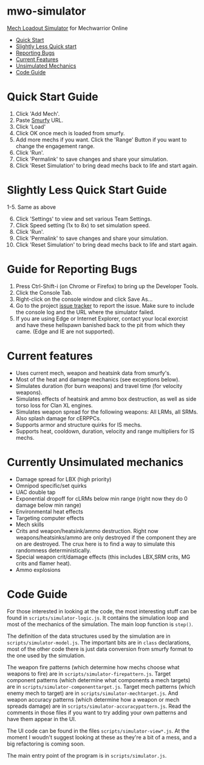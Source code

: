 # mwo-simulator
[Mech Loadout Simulator](http://www.4eye-labs.net/mwo-simulator/) for Mechwarrior Online

* [Quick Start](#quick-start-guide)
* [Slightly Less Quick start](#slightly-less-quick-start-guide)
* [Reporting Bugs](#guide-for-reporting-bugs)
* [Current Features](#current-features)
* [Unsimulated Mechanics](#currently-unsimulated-mechanics)
* [Code Guide](#code-guide)

# Quick Start Guide

1. Click 'Add Mech'.
2. Paste [Smurfy](http://mwo.smurfy-net.de/) URL.
3. Click 'Load'
4. Click OK once mech is loaded from smurfy.
5. Add more mechs if you want. Click the 'Range' Button if you want to change the engagement range.
6. Click 'Run'.
7. Click 'Permalink' to save changes and share your simulation.
8. Click 'Reset Simulation' to bring dead mechs back to life and start again.

# Slightly Less Quick Start Guide

1-5. Same as above

6. Click 'Settings' to view and set various Team Settings.
7. Click Speed setting (1x to 8x) to set simulation speed.
8. Click 'Run'.
9. Click 'Permalink' to save changes and share your simulation.
10. Click 'Reset Simulation' to bring dead mechs back to life and start again.

# Guide for Reporting Bugs

1. Press Ctrl-Shift-i (on Chrome or Firefox) to bring up the Developer Tools.
2. Click the Console Tab.
3. Right-click on the console window and click Save As...
4. Go to the project [issue tracker](https://github.com/fat4eyes-mwo/mwo-simulator/issues) to report the issue. Make sure to include the console log and the URL where the simulator failed.
5. If you are using Edge or Internet Explorer, contact your local exorcist and have these hellspawn banished back to the pit from which they came. (Edge and IE are not supported).

# Current features

* Uses current mech, weapon and heatsink data from smurfy's.
* Most of the heat and damage mechanics (see exceptions below).
* Simulates duration (for burn weapons) and travel time (for velocity weapons).
* Simulates effects of heatsink and ammo box destruction, as well as side torso loss for Clan XL engines.
* Simulates weapon spread for the following weapons: All LRMs, all SRMs. Also splash damage for cERPPCs.
* Supports armor and structure quirks for IS mechs.
* Supports heat, cooldown, duration, velocity and range multipliers for IS mechs.

# Currently Unsimulated mechanics

* Damage spread for LBX (high priority)
* Omnipod specific/set quirks
* UAC double tap
* Exponential dropoff for cLRMs below min range (right now they do 0 damage below min range)
* Environmental heat effects
* Targeting computer effects
* Mech skills
* Crits and weapon/heatsink/ammo destruction. Right now weapons/heatsinks/ammo are only destroyed if the component they are on are destroyed. The crux here is to find a way to simulate this randomness deterministically.
* Special weapon crit/damage effects (this includes LBX,SRM crits, MG crits and flamer heat).
* Ammo explosions

# Code Guide

For those interested in looking at the code, the most interesting stuff can be found in `scripts/simulator-logic.js`. It contains the simulation loop and most of the mechanics of the simulation. The main loop function is `step()`.

The definition of the data structures used by the simulation are in `scripts/simulator-model.js`. The important bits are in `class` declarations, most of the other code there is just data conversion from smurfy format to the one used by the simulation.

The weapon fire patterns (which determine how mechs choose what weapons to fire) are in `scripts/simulator-firepattern.js`. Target component patterns (which determine what components a mech targets) are in `scripts/simulator-componenttarget.js`. Target mech patterns (which enemy mech to target) are in `scripts/simulator-mechtarget.js`. And weapon accuracy patterns (which determine how a weapon or mech spreads damage) are in `scripts/simulator-accuracypattern.js`. Read the comments in those files if you want to try adding your own patterns and have them appear in the UI.

The UI code can be found in the files `scripts/simulator-view*.js`. At the moment I woudn't suggest looking at these as they're a bit of a mess, and a big refactoring is coming soon.

The main entry point of the program is in `scripts/simulator.js`.
